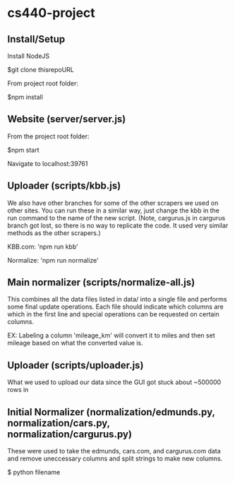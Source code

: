 # cs440-project

## Install/Setup

Install NodeJS

$git clone thisrepoURL

From project root folder:

$npm install

## Website (server/server.js)
From the project root folder:

$npm start

Navigate to localhost:39761

## Uploader (scripts/kbb.js)
We also have other branches for some of the other scrapers we used on other sites. You can run these in a similar way, just change the kbb in the run command to the name of the new script. (Note, cargurus.js in cargurus branch got lost, so there is no way to replicate the code. It used very similar methods as the other scrapers.)

KBB.com:  'npm run kbb'

Normalize:  'npm run normalize'

## Main normalizer (scripts/normalize-all.js)
This combines all the data files listed in data/ into a single file and performs some final update operations. 
Each file should indicate which columns are which in the first line and special operations can be requested on certain columns.

  EX: Labeling a column 'mileage_km' will convert it to miles and then set mileage based on what the converted value is. 
  
## Uploader (scripts/uploader.js)
What we used to upload our data since the GUI got stuck about ~500000 rows in

## Initial Normalizer (normalization/edmunds.py, normalization/cars.py, normalization/cargurus.py)
These were used to take the edmunds, cars.com, and cargurus.com data and remove uneccessary columns and split strings to make new columns.

$ python filename

